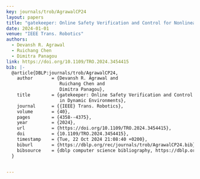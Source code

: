 ```yaml
---
key: journals/trob/AgrawalCP24
layout: papers
title: "gatekeeper: Online Safety Verification and Control for Nonlinear Systems in Dynamic Environments."
date: 2024-01-01
venue: "IEEE Trans. Robotics"
authors:
  - Devansh R. Agrawal
  - Ruichang Chen
  - Dimitra Panagou
link: https://doi.org/10.1109/TRO.2024.3454415
bib: |-
  @article{DBLP:journals/trob/AgrawalCP24,
    author       = {Devansh R. Agrawal and
                    Ruichang Chen and
                    Dimitra Panagou},
    title        = {gatekeeper: Online Safety Verification and Control for Nonlinear Systems
                    in Dynamic Environments},
    journal      = {{IEEE} Trans. Robotics},
    volume       = {40},
    pages        = {4358--4375},
    year         = {2024},
    url          = {https://doi.org/10.1109/TRO.2024.3454415},
    doi          = {10.1109/TRO.2024.3454415},
    timestamp    = {Tue, 22 Oct 2024 21:08:40 +0200},
    biburl       = {https://dblp.org/rec/journals/trob/AgrawalCP24.bib},
    bibsource    = {dblp computer science bibliography, https://dblp.org}
  }


---
```

